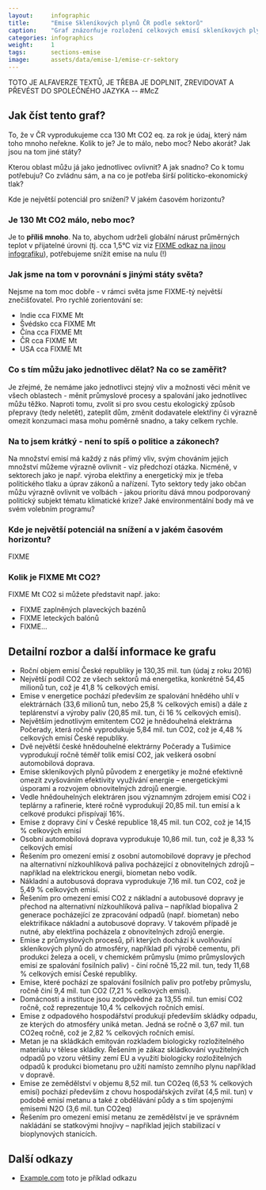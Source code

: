 ```yaml
---
layout:     infographic
title:      "Emise Skleníkových plynů ČR podle sektorů"
caption:    "Graf znázorňuje rozložení celkových emisí skleníkových plynů (v tunách [CO2 ekvivalentu](http://fix.me)) v ČR za jeden rok v jednotlivých sektorech lidské činnosti. Emise je třeba snížit (začít snižovat), a to ihned - viz [FIXME odkaz na jinou infografiku](http://fix.me)"
categories: infographics
weight:     1
tags:       sections-emise
image:      assets/data/emise-1/emise-cr-sektory
---
```


TOTO JE ALFAVERZE TEXTŮ, JE TŘEBA JE DOPLNIT, ZREVIDOVAT A PŘEVÉST DO SPOLEČNÉHO JAZYKA -- #McZ

## Jak číst tento graf?

To, že v ČR vyprodukujeme cca 130 Mt CO2 eq. za rok je údaj, který nám toho mnoho neřekne. Kolik to je? Je to málo, nebo moc? Nebo akorát? Jak jsou na tom jiné státy?

Kterou oblast můžu já jako jednotlivec ovlivnit? A jak snadno? Co k tomu potřebuju? Co zvládnu sám, a na co je potřeba širší  politicko-ekonomický tlak?

Kde je největší potenciál pro snížení? V jakém časovém horizontu?


### Je 130 Mt CO2 málo, nebo moc?

Je to __příliš mnoho__. Na to, abychom udrželi globální nárust průměrných teplot v přijatelné úrovni (tj. cca 1,5°C viz viz [FIXME odkaz na jinou infografiku](http://fix.me)), potřebujeme snížit emise na nulu (!)

### Jak jsme na tom v porovnání s jinými státy světa?

Nejsme na tom moc dobře - v rámci světa jsme FIXME-tý největší znečišťovatel. Pro rychlé zorientování se:
- Indie cca FIXME Mt
- Švédsko cca FIXME Mt
- Čína cca FIXME Mt
- ČR cca FIXME Mt
- USA cca FIXME Mt

### Co s tím můžu jako jednotlivec dělat? Na co se zaměřit?

Je zřejmé, že nemáme jako jednotlivci stejný vliv a možnosti věci měnit ve všech oblastech - měnit průmyslové procesy a spalování jako jednotlivec můžu těžko. Naproti tomu, zvolit si pro svou cestu ekologický způsob přepravy (tedy neletět), zateplit dům, změnit dodavatele elektřiny či výrazně omezit konzumaci masa mohu poměrně snadno, a taky celkem rychle.

### Na to jsem krátký - není to spíš o politice a zákonech?

Na množství emisí má každý z nás přímý vliv, svým chováním jejich množství můžeme výrazně ovlivnit - viz předchozí otázka. Nicméně, v sektorech jako je např. výroba elektřiny a energetický mix je třeba politického tlaku a úprav zákonů a nařízení. Tyto sektory tedy jako občan můžu výrazně ovlivnit ve volbách - jakou prioritu dává mnou podporovaný politický subjekt tématu klimatické krize? Jaké environmentální body má ve svém volebním programu?

### Kde je největší potenciál na snížení a v jakém časovém horizontu?

FIXME

### Kolik je FIXME Mt CO2?

FIXME Mt CO2 si můžete představit např. jako:

- FIXME zaplněných plaveckých bazénů
- FIXME leteckých balónů
- FIXME...

## Detailní rozbor a další informace ke grafu

- Roční objem emisí České republiky je 130,35 mil. tun (údaj z roku 2016)
- Největší podíl CO2 ze všech sektorů má energetika, konkrétně 54,45 milionů tun, což je 41,8 % celkových emisí.
- Emise v energetice pochází především ze spalování hnědého uhlí v elektrárnách (33,6 milionů tun, nebo 25,8 % celkových emisí) a dále z teplárenství a výroby paliv (20,85 mil. tun, či 16 % celkových emisí).
- Největším jednotlivým emitentem CO2 je hnědouhelná elektrárna Počerady, která ročně vyprodukuje 5,84 mil. tun CO2, což je 4,48 % celkových emisí České republiky.
- Dvě největší české hnědouhelné elektrárny Počerady a Tušimice vyprodukují ročně téměř tolik emisí CO2, jak veškerá osobní automobilová doprava.
- Emise skleníkových plynů původem z energetiky je možné efektivně omezit zvyšováním efektivity využívání energie – energetickými úsporami a rozvojem obnovitelných zdrojů energie.
- Vedle hnědouhelných elektráren jsou významným zdrojem emisí CO2 i teplárny a rafinerie, které ročně vyprodukují 20,85 mil. tun emisí a k celkové produkci přispívají 16%.
- Emise z dopravy činí v České republice 18,45 mil. tun CO2, což je 14,15 % celkových emisí
- Osobní automobilová doprava vyprodukuje 10,86 mil. tun, což je 8,33 % celkových emisí
- Řešením pro omezení emisí z osobní automobilové dopravy je přechod na alternativní nízkouhlíková paliva pocházející z obnovitelných zdrojů – například na elektrickou energii, biometan nebo vodík.
- Nákladní a autobusová doprava vyprodukuje 7,16 mil. tun CO2, což je 5,49 % celkových emisí.
- Řešením pro omezení emisí CO2 z nákladní a autobusové dopravy je přechod na alternativní nízkouhlíková paliva – například biopaliva 2 generace pocházející ze zpracování odpadů (např. biometan) nebo elektrifikace nákladní a autobusové dopravy. V takovém případě je nutné, aby elektřina pocházela z obnovitelných zdrojů energie.
- Emise z průmyslových procesů, při kterých dochází k uvolňování skleníkových plynů do atmosféry, například při výrobě cementu, při produkci železa a oceli, v chemickém průmyslu (mimo průmyslových emisí ze spalování fosilních paliv) - činí ročně 15,22 mil. tun, tedy 11,68 % celkových emisí České republiky.
- Emise, které pochází ze spalování fosilních paliv pro potřeby průmyslu, ročně činí 9,4 mil. tun CO2 (7,21 % celkových emisí).
- Domácnosti a instituce jsou zodpovědné za 13,55 mil. tun emisí CO2 ročně, což reprezentuje 10,4 % celkových ročních emisí.
- Emise z odpadového hospodářství produkují především skládky odpadu, ze kterých do atmosféry uniká metan. Jedná se ročně o 3,67 mil. tun CO2eq ročně, což je 2,82 % celkových ročních emisí.
- Metan je na skládkách emitován rozkladem biologicky rozložitelného materiálu v tělese skládky. Řešením je zákaz skládkování využitelných odpadů po vzoru většiny zemí EU a využití biologicky rozložitelných odpadů k produkci biometanu pro užití namísto zemního plynu například v dopravě.
- Emise ze zemědělství v objemu 8,52 mil. tun CO2eq (6,53 % celkových emisí) pochází především z chovu hospodářských zvířat (4,5 mil. tun) v podobě emisí metanu a také z obdělávání půdy a s tím spojenými emisemi N2O (3,6 mil. tun CO2eq)
- Řešením pro omezení emisí metanu ze zemědělství je ve správném nakládání se statkovými hnojivy – například jejich stabilizací v bioplynových stanicích.


## Další odkazy

* [Example.com](https://example.com) toto je příklad odkazu

